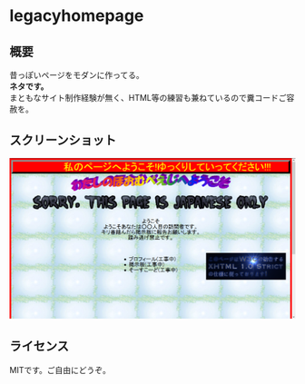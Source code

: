 # legacyhomepage

## 概要
昔っぽいページをモダンに作ってる。  
**ネタです。**  
まともなサイト制作経験が無く、HTML等の練習も兼ねているので糞コードご容赦を。

## スクリーンショット
![screenshot](./screenshot.png)

## ライセンス
MITです。ご自由にどうぞ。
